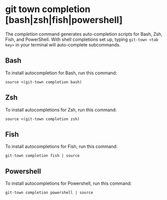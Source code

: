 # git town completion [bash|zsh|fish|powershell]

The _completion_ command generates auto-completion scripts for Bash, Zsh, Fish,
and PowerShell. With shell completions set up, typing `git-town <tab key>` in
your terminal will auto-complete subcommands.

## Bash

To install autocompletion for Bash, run this command:

```
source <(git-town completion bash)
```

## Zsh

To install autocompletions for Zsh, run this command:

```
source <(git-town completion zsh)
```

## Fish

To install autocompletions for Fish, run this command:

```
git-town completion fish | source
```

## Powershell

To install autocompletions for Powershell, run this command:

```
git-town completion powershell | source
```
